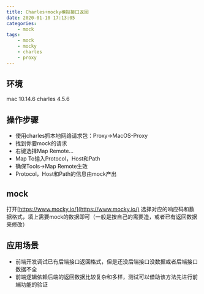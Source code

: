 ```yaml
---
title: Charles+mocky模拟接口返回
date: 2020-01-10 17:13:05
categories:
	- mock
tags:
	- mock
	- mocky
	- charles
	- proxy
---
```

## 环境
mac 10.14.6
charles 4.5.6
## 操作步骤
- 使用charles抓本地网络请求包：Proxy->MacOS-Proxy 
- 找到你要mock的请求
- 右键选择Map Remote...
- Map To输入Protocol，Host和Path
- 确保Tools->Map Remote生效
- Protocol，Host和Path的信息由mock产出

<!-- more -->

## mock
打开[https://www.mocky.io/](https://www.mocky.io/)
选择对应的响应码和数据格式，填上需要mock的数据即可（一般是按自己的需要造，或者已有返回数据来修改）
## 应用场景
- 前端开发调试已有后端接口返回格式，但是还没后端接口没数据或者后端接口数据不全
- 前端逻辑依赖后端的返回数据比较复杂和多样，测试可以借助该方法先进行前端功能的验证
